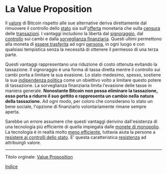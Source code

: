 # La Value Proposition



Il [valore](ch101-glossary.md#valore) di Bitcoin rispetto alle sue alternative deriva direttamente dal rimuovere il controllo dello [stato](ch101-glossary.md#stato) sia sull'[offerta](ch101-glossary.md#sussidio) monetaria che sulla [censura](ch101-glossary.md#censura) delle [transazioni](ch101-glossary.md#transazione). I vantaggi includono la libertà dal [signoraggio](https://it.wikipedia.org/wiki/Signoraggio), dal [controllo](https://en.m.wikipedia.org/wiki/Foreign_exchange_controls) sui cambi e dalla [sorveglianza finanziaria](https://it.wikipedia.org/wiki/Know_your_customer). Questi ultimi permettono alla moneta di [essere trasferita](ch101-glossary.md#trasferimento) ad ogni [persona](ch101-glossary.md#persona), in ogni luogo e con qualsiasi tempistica senza la necessità di ottenere il permesso di una terza parte.

Questi vantaggi rappresentano una riduzione di costo ottenuta evitando la tassazione. Il signoraggio è una forma di tassa diretta mentre il controllo sui cambi porta a limitare la sua evasione. Lo stato medesimo, spesso, sostiene la sua [indipendenza politica](https://www.federalreserve.gov/faqs/about_12799.htm) come un obiettivo volto a limitare questo potere di tassazione. La sorveglianza finanziaria limita l'evasione delle tasse in maniera generale. **Nonostante Bitcoin non possa eliminare la tassazione, esso porta a ridurre il suo gettito e rappresenta un cambio nella natura della tassazione.**  Ad ogni modo, per coloro che considerano lo stato un bene sociale, l'opzione di finanziarlo volontariamente rimane sempre aperta.

Sarebbe un errore assumere che questi vantaggi derivino dall'esistenza di una tecnologia più efficiente di quella impiegata dalle [monete di monopolio](ch005-money-taxonomy.md). La tecnologia è in realtà molto [meno efficiente](ch018-scalability-priciple.md), tuttavia aiuta la persone a [resistere ai controlli dello stato](ch016-risk-sharing-principle.md). E' questa caratteristica [resistenza](ch004-axiom-of-resistance.md) ad attribuirgli valore.

---

Titolo orginale: [Value Proposition](https://github.com/libbitcoin/libbitcoin-system/wiki/Value-Proposition)  

[Indice](/README.md)



